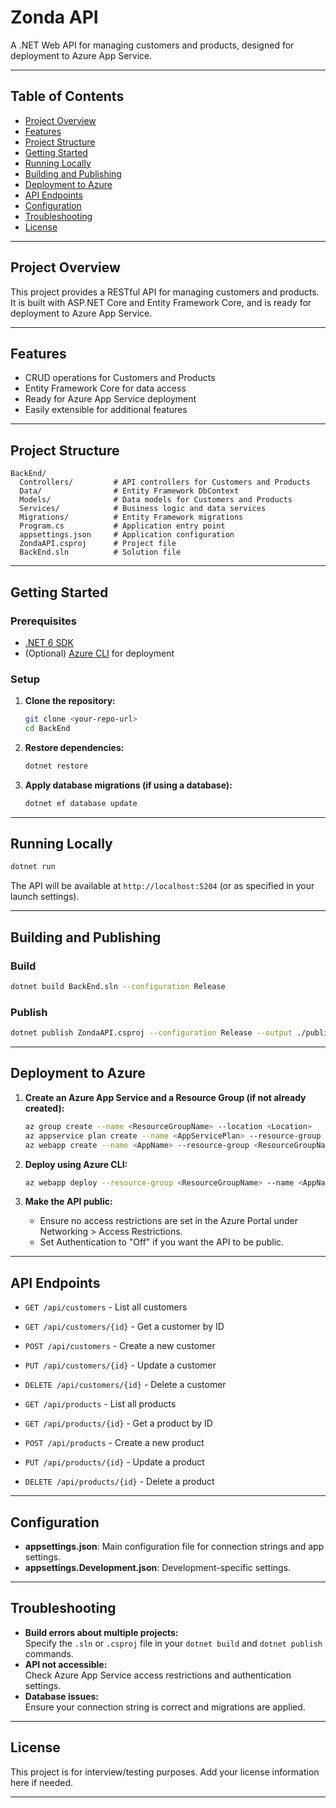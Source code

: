 # Zonda API

A .NET Web API for managing customers and products, designed for deployment to Azure App Service.

---

## Table of Contents

- [Project Overview](#project-overview)
- [Features](#features)
- [Project Structure](#project-structure)
- [Getting Started](#getting-started)
- [Running Locally](#running-locally)
- [Building and Publishing](#building-and-publishing)
- [Deployment to Azure](#deployment-to-azure)
- [API Endpoints](#api-endpoints)
- [Configuration](#configuration)
- [Troubleshooting](#troubleshooting)
- [License](#license)

---

## Project Overview

This project provides a RESTful API for managing customers and products. It is built with ASP.NET Core and Entity Framework Core, and is ready for deployment to Azure App Service.

---

## Features

- CRUD operations for Customers and Products
- Entity Framework Core for data access
- Ready for Azure App Service deployment
- Easily extensible for additional features

---

## Project Structure

```
BackEnd/
  Controllers/         # API controllers for Customers and Products
  Data/                # Entity Framework DbContext
  Models/              # Data models for Customers and Products
  Services/            # Business logic and data services
  Migrations/          # Entity Framework migrations
  Program.cs           # Application entry point
  appsettings.json     # Application configuration
  ZondaAPI.csproj      # Project file
  BackEnd.sln          # Solution file
```

---

## Getting Started

### Prerequisites

- [.NET 6 SDK](https://dotnet.microsoft.com/download/dotnet/6.0)
- (Optional) [Azure CLI](https://docs.microsoft.com/en-us/cli/azure/install-azure-cli) for deployment

### Setup

1. **Clone the repository:**
   ```sh
   git clone <your-repo-url>
   cd BackEnd
   ```

2. **Restore dependencies:**
   ```sh
   dotnet restore
   ```

3. **Apply database migrations (if using a database):**
   ```sh
   dotnet ef database update
   ```

---

## Running Locally

```sh
dotnet run
```

The API will be available at `http://localhost:5204` (or as specified in your launch settings).

---

## Building and Publishing

### Build

```sh
dotnet build BackEnd.sln --configuration Release
```

### Publish

```sh
dotnet publish ZondaAPI.csproj --configuration Release --output ./publish
```

---

## Deployment to Azure

1. **Create an Azure App Service and a Resource Group (if not already created):**
   ```sh
   az group create --name <ResourceGroupName> --location <Location>
   az appservice plan create --name <AppServicePlan> --resource-group <ResourceGroupName> --sku B1
   az webapp create --name <AppName> --resource-group <ResourceGroupName> --plan <AppServicePlan>
   ```

2. **Deploy using Azure CLI:**
   ```sh
   az webapp deploy --resource-group <ResourceGroupName> --name <AppName> --src-path ./publish
   ```

3. **Make the API public:**
   - Ensure no access restrictions are set in the Azure Portal under Networking > Access Restrictions.
   - Set Authentication to "Off" if you want the API to be public.

---

## API Endpoints

- `GET /api/customers` - List all customers
- `GET /api/customers/{id}` - Get a customer by ID
- `POST /api/customers` - Create a new customer
- `PUT /api/customers/{id}` - Update a customer
- `DELETE /api/customers/{id}` - Delete a customer

- `GET /api/products` - List all products
- `GET /api/products/{id}` - Get a product by ID
- `POST /api/products` - Create a new product
- `PUT /api/products/{id}` - Update a product
- `DELETE /api/products/{id}` - Delete a product

---

## Configuration

- **appsettings.json**: Main configuration file for connection strings and app settings.
- **appsettings.Development.json**: Development-specific settings.

---

## Troubleshooting

- **Build errors about multiple projects:**  
  Specify the `.sln` or `.csproj` file in your `dotnet build` and `dotnet publish` commands.
- **API not accessible:**  
  Check Azure App Service access restrictions and authentication settings.
- **Database issues:**  
  Ensure your connection string is correct and migrations are applied.

---

## License

This project is for interview/testing purposes. Add your license information here if needed.

---
